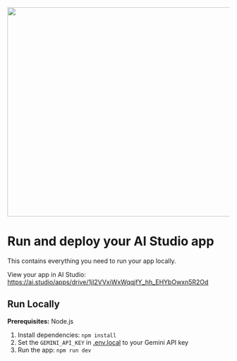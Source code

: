 <div align="center">
<img width="1200" height="475" alt="GHBanner" src="https://ainet.site/api/cfile/AgACAgQAAyEGAAShl-5dAAOlaKboz-sU-dTEl-EZyr53NCbwMiAAAkvNMRvFmDFRco5TYtDA5CABAAMCAAN3AAM2BA" />
</div>

# Run and deploy your AI Studio app

This contains everything you need to run your app locally.

View your app in AI Studio: https://ai.studio/apps/drive/1jl2VVxiWxWqqjfY_hh_EHYbOwxn5R2Od

## Run Locally

**Prerequisites:**  Node.js


1. Install dependencies:
   `npm install`
2. Set the `GEMINI_API_KEY` in [.env.local](.env.local) to your Gemini API key
3. Run the app:
   `npm run dev`
